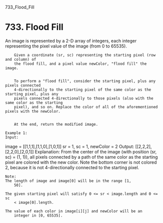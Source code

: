 733_Flood_Fill
# 733. Flood Fill

An image is represented by a 2-D array of integers, each integer representing
        the pixel value of the image (from 0 to 65535).
    
    
        Given a coordinate (sr, sc) representing the starting pixel (row and column) of
        the flood fill, and a pixel value newColor, "flood fill" the image.
    
    
        To perform a "flood fill", consider the starting pixel, plus any pixels connected
        4-directionally to the starting pixel of the same color as the starting pixel, plus any
        pixels connected 4-directionally to those pixels (also with the same color as the starting
        pixel), and so on. Replace the color of all of the aforementioned pixels with the newColor.
    
    
        At the end, return the modified image.
    
    Example 1:
    Input:
image = [[1,1,1],[1,1,0],[1,0,1]]
sr = 1, sc = 1, newColor = 2
Output: [[2,2,2],[2,2,0],[2,0,1]]
Explanation:
From the center of the image (with position (sr, sc) = (1, 1)), all pixels connected
by a path of the same color as the starting pixel are colored with the new color.
Note the bottom corner is not colored 2, because it is not 4-directionally connected
to the starting pixel.

    

    Note:
    The length of image and image[0] will be in the range [1,
        50].
    
    The given starting pixel will satisfy 0 <= sr < image.length and 0 <= sc
        < image[0].length.
    
    The value of each color in image[i][j] and newColor will be an
        integer in [0, 65535].